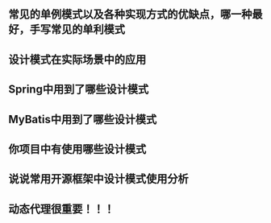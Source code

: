 ## 常见的单例模式以及各种实现方式的优缺点，哪一种最好，手写常见的单利模式

## 设计模式在实际场景中的应用

## Spring中用到了哪些设计模式

## MyBatis中用到了哪些设计模式

## 你项目中有使用哪些设计模式

## 说说常用开源框架中设计模式使用分析

## 动态代理很重要！！！